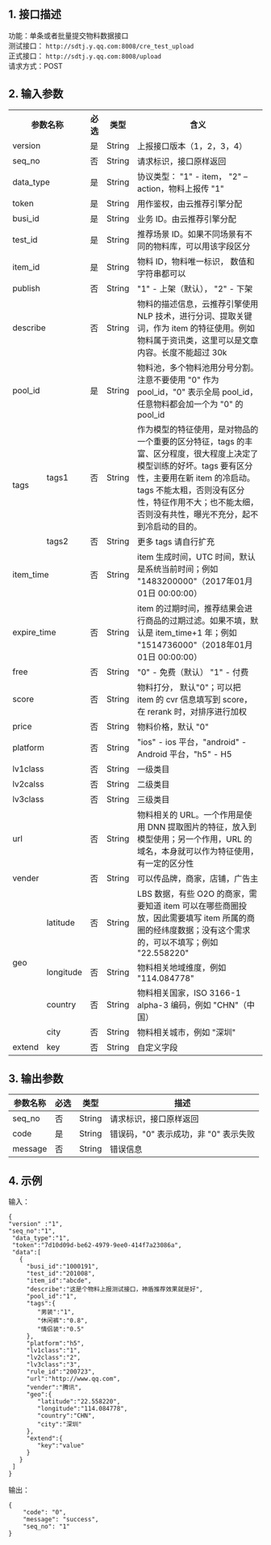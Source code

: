 ## 1. 接口描述

功能：单条或者批量提交物料数据接口  
测试接口： `http://sdtj.y.qq.com:8008/cre_test_upload`    
正式接口： `http://sdtj.y.qq.com:8008/upload`  
请求方式：POST  

## 2. 输入参数  
<table>
	<tr>
		<th colspan="2">参数名称</th>
		<th>必选</th>
		<th>类型</th>
		<th>含义</th>
	</tr>
	<tr>
		<td colspan="2">version</td>
		<td>是</td>
		<td>String</td>
		<td>上报接口版本（1，2，3，4）</td>
	</tr>
	<tr>
		<td colspan="2">seq_no</td>
		<td>否</td>
		<td>String</td>
		<td>请求标识，接口原样返回</td>
	</tr>
	<tr>
		<td colspan="2">data_type</td>
		<td>是</td>
		<td>String</td>
		<td>协议类型： "1" - item， "2" – action，物料上报传 "1"</td>
	</tr>
	<tr>
		<td colspan="2">token</td>
		<td>是</td>
		<td>String</td>
		<td>用作鉴权，由云推荐引擎分配</td>
	</tr>
	<tr>
		<td colspan="2">busi_id</td>
		<td>是</td>
		<td>String</td>
		<td>业务 ID。由云推荐引擎分配</td>
	</tr>
	<tr>
		<td colspan="2">test_id</td>
		<td>是</td>
		<td>String</td>
		<td>推荐场景 ID。如果不同场景有不同的物料库，可以用该字段区分</td>
	</tr>
	<tr>
		<td colspan="2">item_id</td>
		<td>是</td>
		<td>String</td>
		<td>物料 ID，物料唯一标识， 数值和字符串都可以</td>
	</tr>
	<tr>
		<td colspan="2">publish</td>
		<td>否</td>
		<td>String</td>
		<td>"1" - 上架（默认）， "2" - 下架</td>
	</tr>
	<tr>
		<td colspan="2">describe</td>
		<td>否</td>
		<td>String</td>
		<td>物料的描述信息，云推荐引擎使用  NLP 技术，进行分词、提取关键词，作为 item 的特征使用。例如物料属于资讯类，这里可以是文章内容。长度不能超过 30k</td>
	</tr>
	<tr>
		<td colspan="2">pool_id</td>
		<td>是</td>
		<td>String</td>
		<td>物料池，多个物料池用分号分割。注意不要使用  "0" 作为  pool_id，"0" 表示全局  pool_id， 任意物料都会加一个为 "0" 的 pool_id</td>
	</tr>
	<tr>
		<td rowspan="2">tags</td>
		<td>tags1</td>
		<td>否</td>
		<td>String</td>
		<td>作为模型的特征使用，是对物品的一个重要的区分特征，tags 的丰富、区分程度，很大程度上决定了模型训练的好坏。tags 要有区分性，主要用在新 item 的冷启动。tags 不能太粗，否则没有区分性，特征作用不大；也不能太细，否则没有共性，曝光不充分，起不到冷启动的目的。</td>
	</tr>
	<tr>
		<td>tags2</td>
		<td>否</td>
		<td>String</td>
		<td>更多 tags 请自行扩充</td>
	</tr>
	<tr>
		<td colspan="2">item_time</td>
		<td>否</td>
		<td>String</td>
		<td>item 生成时间，UTC 时间，默认是系统当前时间；例如 "1483200000"（2017年01月01日 00:00:00）</td>
	</tr>
	<tr>
		<td colspan="2">expire_time</td>
		<td>否</td>
		<td>String</td>
		<td>item 的过期时间，推荐结果会进行商品的过期过滤。如果不填，默认是 item_time+1  年；例如 "1514736000"（2018年01月01日 00:00:00）</td>
	</tr>
	<tr>
		<td colspan="2">free</td>
		<td>否</td>
		<td>String</td>
		<td>"0" - 免费（默认） "1" - 付费</td>
	</tr>
	<tr>
		<td colspan="2">score</td>
		<td>否</td>
		<td>String</td>
		<td>物料打分， 默认"0"；可以把 item 的 cvr 信息填写到 score，在 rerank 时，对排序进行加权</td>
	</tr>
	<tr>
		<td colspan="2">price</td>
		<td>否</td>
		<td>String</td>
		<td>物料价格，默认 "0"</td>
	</tr>
	<tr>
		<td colspan="2">platform</td>
		<td>否</td>
		<td>String</td>
		<td>"ios" - ios 平台，"android" - Android 平台，"h5" - H5 </td>
	</tr>
	<tr>
		<td colspan="2">lv1class</td>
		<td>否</td>
		<td>String</td>
		<td>一级类目</td>
	</tr>
	<tr>
		<td colspan="2">lv2calss</td>
		<td>否</td>
		<td>String</td>
		<td>二级类目</td>
	</tr>
	<tr>
		<td colspan="2">lv3class</td>
		<td>否</td>
		<td>String</td>
		<td>三级类目</td>
	</tr>
	<tr>
		<td colspan="2">url</td>
		<td>否</td>
		<td>String</td>
		<td>物料相关的 URL。一个作用是使用 DNN 提取图片的特征，放入到模型使用；另一个作用，URL 的域名，本身就可以作为特征使用，有一定的区分性</td>
	</tr>
	<tr>
		<td colspan="2">vender</td>
		<td>否</td>
		<td>String</td>
		<td>可以传品牌，商家，店铺，广告主</td>
	</tr>
	<tr>
		<td rowspan="4">geo</td>
		<td>latitude</td>
		<td>否</td>
		<td>String</td>
		<td>LBS 数据，有些 O2O 的商家，需要知道 item 可以在哪些商圈投放，因此需要填写 item 所属的商圈的经纬度数据；没有这个需求的，可以不填写；例如 "22.558220"</td>
	</tr>
	<tr>
		<td>longitude</td>
		<td>否</td>
		<td>String</td>
		<td>物料相关地域维度，例如 "114.084778"</td>
	</tr>
	<tr>
		<td>country</td>
		<td>否</td>
		<td>String</td>
		<td>物料相关国家，ISO 3166-1 alpha-3 编码，例如 "CHN"（中国）</td>
	</tr>
	<tr>
		<td>city</td>
		<td>否</td>
		<td>String</td>
		<td>物料相关城市，例如 "深圳"</td>
	</tr>
	<tr>
		<td rowspan="2">extend</td>
		<td>key</td>
		<td>否</td>
		<td>String</td>
		<td>自定义字段 </td>
	</tr>
</table>



## 3. 输出参数

| 参数名称 | 必选 | 类型 | 描述 | 
|---------|---------|--------|------------|
| seq_no | 否 | String | 请求标识，接口原样返回 | 
| code | 是 | String | 错误码，"0" 表示成功，非 "0"  表示失败 |
| message | 否 | String| 错误信息 |


## 4. 示例

输入： 
```
{
"version" :"1",
"seq_no":"1",
 "data_type":"1",
 "token":"7d10d09d-be62-4979-9ee0-414f7a23086a",
 "data":[
   {
     "busi_id":"1000191",
     "test_id":"201008",
     "item_id":"abcde",
     "describe":"这是个物料上报测试接口，神盾推荐效果就是好",
     "pool_id":"1",
     "tags":{
     	"男装":"1",
     	"休闲裤":"0.8",
     	"情侣装":"0.5"
     },
     "platform":"h5",
     "lv1class":"1",
     "lv2class":"2",
     "lv3class":"3",
     "rule_id":"200723",
     "url":"http://www.qq.com",
     "vender":"腾讯",
     "geo":{
     	"latitude":"22.558220",
     	"longitude":"114.084778",
     	"country":"CHN",
     	"city":"深圳"
     },
     "extend":{
     	"key":"value"
     }
   }
 ]
}
```


输出： 
```
{
    "code": "0",
    "message": "success",
    "seq_no": "1"
}
```
